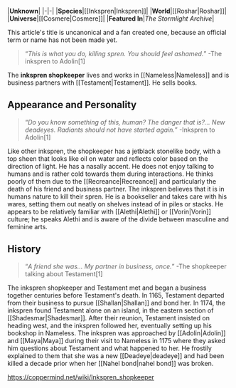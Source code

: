 |**Unknown**|
|-|-|
|**Species**|[[Inkspren\|Inkspren]]|
|**World**|[[Roshar\|Roshar]]|
|**Universe**|[[Cosmere\|Cosmere]]|
|**Featured In**|*The Stormlight Archive*|

This article's title is uncanonical and a fan created one, because an official term or name has not been made yet.
>“*This is what you do, killing spren. You should feel ashamed.*”
\-The inkspren to Adolin[1]


The **inkspren shopkeeper** lives and works in [[Nameless\|Nameless]] and is business partners with [[Testament\|Testament]]. He sells books.

## Appearance and Personality
>“*Do you know something of this, human? The danger that is?... New deadeyes. Radiants should not have started again.*”
\-Inkspren to Adolin[1]

Like other inkspren, the shopkeeper has a jetblack stonelike body, with a top sheen that looks like oil on water and reflects color based on the direction of light. He has a nasally accent.
He does not enjoy talking to humans and is rather cold towards them during interactions. He thinks poorly of them due to the [[Recreance\|Recreance]] and particularly the death of his friend and business partner. The inkspren believes that it is in humans nature to kill their spren.
He is a bookseller and takes care with his wares, setting them out neatly on shelves instead of in piles or stacks.
He appears to be relatively familiar with [[Alethi\|Alethi]] or [[Vorin\|Vorin]] culture; he speaks Alethi and is aware of the divide between masculine and feminine arts.

## History
>“*A friend she was… My partner in business, once.*”
\-The shopkeeper talking about Testament[1]


The inkspren shopkeeper and Testament met and began a business together centuries before Testament's death. In 1165, Testament departed from their business to pursue [[Shallan\|Shallan]] and bond her.
In 1174, the inkspren found Testament alone on an island, in the eastern section of [[Shadesmar\|Shadesmar]]. After their reunion, Testament insisted on heading west, and the inkspren followed her, eventually setting up his bookshop in Nameless.
The inkspren was approached by [[Adolin\|Adolin]] and [[Maya\|Maya]] during their visit to Nameless in 1175 where they asked him questions about Testament and what happened to her. He frostily explained to them that she was a new [[Deadeye\|deadeye]] and had been killed a decade prior when her [[Nahel bond\|nahel bond]] was broken.



https://coppermind.net/wiki/Inkspren_shopkeeper